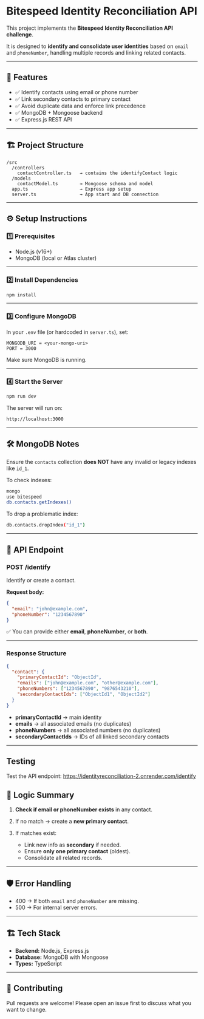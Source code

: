 # Bitespeed Identity Reconciliation API

This project implements the **Bitespeed Identity Reconciliation API challenge**.

It is designed to **identify and consolidate user identities** based on `email` and `phoneNumber`, handling multiple records and linking related contacts.

---

## 🚀 Features

* ✅ Identify contacts using email or phone number
* ✅ Link secondary contacts to primary contact
* ✅ Avoid duplicate data and enforce link precedence
* ✅ MongoDB + Mongoose backend
* ✅ Express.js REST API

---

## 🏗️ Project Structure

```
/src
  /controllers
    contactController.ts   → contains the identifyContact logic
  /models
    contactModel.ts        → Mongoose schema and model
  app.ts                   → Express app setup
  server.ts                → App start and DB connection
```

---

## ⚙️ Setup Instructions

### 1️⃣ Prerequisites

* Node.js (v16+)
* MongoDB (local or Atlas cluster)

---

### 2️⃣ Install Dependencies

```bash
npm install
```

---

### 3️⃣ Configure MongoDB

In your `.env` file (or hardcoded in `server.ts`), set:

```
MONGODB_URI = <your-mongo-uri>
PORT = 3000
```

Make sure MongoDB is running.

---

### 4️⃣ Start the Server

```bash
npm run dev
```

The server will run on:

```
http://localhost:3000
```

---

## 🛠️ MongoDB Notes

Ensure the `contacts` collection **does NOT** have any invalid or legacy indexes like `id_1`.

To check indexes:

```bash
mongo
use bitespeed
db.contacts.getIndexes()
```

To drop a problematic index:

```bash
db.contacts.dropIndex("id_1")
```

---

## 📩 API Endpoint

### **POST /identify**

Identify or create a contact.

**Request body:**

```json
{
  "email": "john@example.com",
  "phoneNumber": "1234567890"
}
```

✅ You can provide either **email**, **phoneNumber**, or **both**.

---

### **Response Structure**

```json
{
  "contact": {
    "primaryContactId": "ObjectId",
    "emails": ["john@example.com", "other@example.com"],
    "phoneNumbers": ["1234567890", "9876543210"],
    "secondaryContactIds": ["ObjectId1", "ObjectId2"]
  }
}
```

* **primaryContactId** → main identity
* **emails** → all associated emails (no duplicates)
* **phoneNumbers** → all associated numbers (no duplicates)
* **secondaryContactIds** → IDs of all linked secondary contacts

---

## Testing 
Test the API endpoint: https://identityreconciliation-2.onrender.com/identify

## 🧠 Logic Summary

1. **Check if email or phoneNumber exists** in any contact.
2. If no match → create a **new primary contact**.
3. If matches exist:

   * Link new info as **secondary** if needed.
   * Ensure **only one primary contact** (oldest).
   * Consolidate all related records.

---

## 🛡️ Error Handling

* 400 → If both `email` and `phoneNumber` are missing.
* 500 → For internal server errors.

---

## 🏗️ Tech Stack

* **Backend:** Node.js, Express.js
* **Database:** MongoDB with Mongoose
* **Types:** TypeScript

---

## 🤝 Contributing

Pull requests are welcome!
Please open an issue first to discuss what you want to change.

